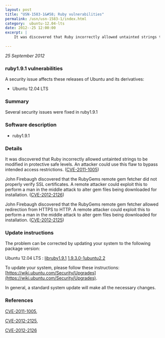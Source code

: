```yaml
---
layout: post
title: "USN-1583-1&#58; Ruby vulnerabilities"
permalink: /usn/usn-1583-1/index.html
category:  ubuntu-12.04-lts
date: 2012--25 12:00:00
excerpt: |
    It was discovered that Ruby incorrectly allowed untainted strings to be modified in protective safe levels. An attacker could use this flaw to bypass intended access restrictions. ([CVE-2011-1005](http://people.ubuntu.com/~ubuntu-security/cve/CVE-2011-1005))
    
--- 
```

 
 

*25 September 2012*

### ruby1.9.1 vulnerabilities

A security issue affects these releases of Ubuntu and its derivatives:

* Ubuntu 12.04 LTS

### Summary

Several security issues were fixed in ruby1.9.1 

### Software description

* ruby1.9.1 

### Details

It was discovered that Ruby incorrectly allowed untainted strings to be modified in protective safe levels. An attacker could use this flaw to bypass intended access restrictions. ([CVE-2011-1005](http://people.ubuntu.com/~ubuntu-security/cve/CVE-2011-1005))

John Firebaugh discovered that the RubyGems remote gem fetcher did not properly verify SSL certificates. A remote attacker could exploit this to perform a man in the middle attack to alter gem files being downloaded for installation. ([CVE-2012-2126](http://people.ubuntu.com/~ubuntu-security/cve/CVE-2012-2126))

John Firebaugh discovered that the RubyGems remote gem fetcher allowed redirection from HTTPS to HTTP. A remote attacker could exploit this to perform a man in the middle attack to alter gem files being downloaded for installation. ([CVE-2012-2125](http://people.ubuntu.com/~ubuntu-security/cve/CVE-2012-2125)) 

### Update instructions

The problem can be corrected by updating your system to the following package version:

Ubuntu 12.04 LTS
 : [libruby1.9.1](https://launchpad.net/ubuntu/+source/ruby1.9.1) <span> [1.9.3.0-1ubuntu2.2](https://launchpad.net/ubuntu/+source/ruby1.9.1/1.9.3.0-1ubuntu2.2) </span> 

To update your system, please follow these instructions: [https://wiki.ubuntu.com/Security/Upgrades](https://wiki.ubuntu.com/Security/Upgrades).

In general, a standard system update will make all the necessary changes. 

### References

 
 [CVE-2011-1005](http://people.ubuntu.com/~ubuntu-security/cve/CVE-2011-1005), 

 [CVE-2012-2125](http://people.ubuntu.com/~ubuntu-security/cve/CVE-2012-2125), 

 [CVE-2012-2126](http://people.ubuntu.com/~ubuntu-security/cve/CVE-2012-2126)
 

